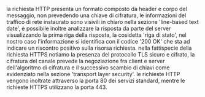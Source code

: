 la richiesta HTTP presenta un formato composto da header e corpo del messaggio, non prevedendo una chiave di cifratura, le informazioni del traffico di rete instaurato sono visivili in chiaro nella sezione 'line-based text date', è possibile inoltre analizzare la risposta da parte del server visualizzando la prima riga della risposta, la cosidetta 'riga di stato', nel nostro caso l'informazione si identifica con il codice '200 OK' che sta ad indicare un riscontro positivo sulla risorsa richiesta.
nella fattispecie della richiesta HTTPS notiamo la presenza del protocollo TLS sicuro e cifrato, la cifratura del canale prevede la negoziazione fra client e server dell'algoritmo di cifratura e il successivo scambio di chiavi come evidenziato nella sezione 'transport layer security'.
le richieste HTTP vengono inoltrate attraverso la porta 80 dei servizi standard, mentre le richieste HTTPS utilizzano la porta 443.
